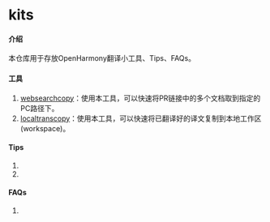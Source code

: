 # kits

#### 介绍
本仓库用于存放OpenHarmony翻译小工具、Tips、FAQs。


#### 工具

1.  [websearchcopy](websearchcopy/dist/websearchcopy.exe)：使用本工具，可以快速将PR链接中的多个文档取到指定的PC路径下。
2.  [localtranscopy](localtranscopy/dist/localtranscopy.exe)：使用本工具，可以快速将已翻译好的译文复制到本地工作区(workspace)。

#### Tips

1.  
2.  


#### FAQs

1.  
